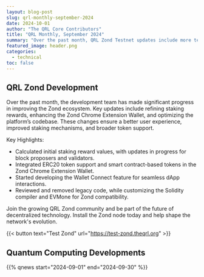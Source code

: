 ```yaml
---
layout: blog-post
slug: qrl-monthly-september-2024
date: 2024-10-01
author: "The QRL Core Contributors"
title: "QRL Monthly, September 2024"
summary: "Over the past month, QRL Zond Testnet updates include more testing, enhanced Chrome Extention wallet support for ERC20 tokens, and further optimizations"
featured_image: header.png
categories:
  - technical
toc: false
---
```


## QRL Zond Development

Over the past month, the development team has made significant progress in improving the Zond ecosystem. Key updates include refining staking rewards, enhancing the Zond Chrome Extension Wallet, and optimizing the platform’s codebase. These changes ensure a better user experience, improved staking mechanisms, and broader token support.

Key Highlights:

- Calculated initial staking reward values, with updates in progress for block proposers and validators.
- Integrated ERC20 token support and smart contract-based tokens in the Zond Chrome Extension Wallet.
- Started developing the Wallet Connect feature for seamless dApp interactions.
- Reviewed and removed legacy code, while customizing the Solidity compiler and EVMone for Zond compatibility.

Join the growing QRL Zond community and be part of the future of decentralized technology. Install the Zond node today and help shape the network's evolution.

{{< button text="Test Zond" url="https://test-zond.theqrl.org" >}}

## Quantum Computing Developments

{{% qnews start="2024-09-01" end="2024-09-30" %}}